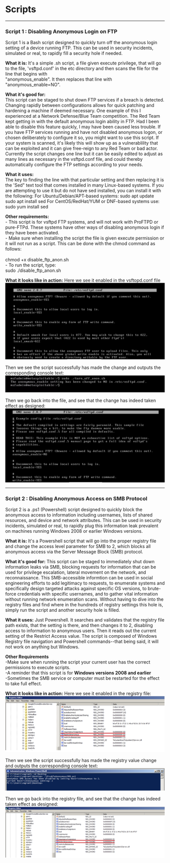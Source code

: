 # Scripts

___
### **Script 1 : Disabling Anonymous Login on FTP** 

Script 1 is a Bash script designed to quickly turn off the anonymous login setting of a device running FTP. This can be used in security incidents, simulated or real, to rapidly fill a security hole if needed.

  **What it is:**
      It's a simple .sh script, a file given execute privilege, that will go to the file, 'vsftpd.conf' in the etc directory and then scans the file for the line that begins with       
      "anonymous_enable". It then replaces that line with "anonymous_enable=NO". 

  **What it's good for:** <br>
      This script can be staged to shut down FTP services if a breach is detected. Changing rapidly between configurations allows for quick patching and hardening a machine if deemed necessary. One example of this I experienced at a Network Defense/Blue Team competition. The Red Team kept getting in with the default anonymous login ability in FTP. Had I been able to disable this feature quickly, I may have been caused less trouble. 
      If you have FTP services running and have not disabled anonymous logon, or chosen deliberately to configure it so, you might want to use this script. If your system is scanned, it's likely this will show up as a vulnerablility that can be exploited and it can give free-reign to any Red Team or bad actor. Currently the script changes one line but it can be easily edited to adjust as many lines as necessary in the vsftpd.conf file, and could thereby automatically configure the FTP settings according to your needs.
      
  **What it uses:** <br>
      The key to finding the line with that particular setting and then replacing it is the 'Sed" text tool that comes installed in many Linux-based systems. If you are attempting to use it but do not have sed installed, you can install it with the following:
          For Ubuntu/Debian/APT-based systems: 
              sudo apt update
              sudo apt install sed
          For CentOS/RedHat/YUM or DNF-based systems use:
              sudo yum install sed
              
  **Other requirements:** <br>
     - This script is for vsftpd FTP systems, and will not work with ProFTPD or pure-FTPd. These systems have other ways of disabling anonymous login if they have been activated. <br>
     - Make sure when installing the script the file is given execute permission or it will not run as a script. This can be done with the chmod command as follows: <br>  
        chmod +x disable_ftp_anon.sh <br>
     - To run the script, type: <br>
        sudo ./disable_ftp_anon.sh
            

  **What it looks like in action:**
      Here we see it enabled in the vsftopd.conf file
      ![vsftpd.conf file with anonymous login enabled](/vsftpd.conf--before_script.png?)

  Then we see the script successfully has made the change and outputs the corresponding console text:
      ![successfully run script with noted change to vsftpd.conf file](/successful_script_run.png)

  Then we go back into the file, and see that the change has indeed taken effect as designed:
      ![vsftpd.conf file with anonymous login disabled](vsftpd.conf--after_script.png?)
___

### **Script 2 : Disabling Anonymous Access on SMB Protocol**

Script 2 is a .ps1 (Powershell) script designed to quickly block the anonymous access to information including usernames, lists of shared resources, and device and network attributes. This can be used in security incidents, simulated or real, to rapidly plug this information leak prevalent on machines running Windows 2008 or earlier Windows versions.

  **What it is:**
      It's a Powershell script that will go into the proper registry file and change the access level parameter for SMB to 2, which blocks all anonymous access via the 
      Server Message Block (SMB) protocol.
  
 **What it's good for:**
      This script can be staged to immediately shut down information leaks via SMB, blocking requests for information that can be used for privilege escalation, lateral movement on the network, and reconnaissance. This SMB-accessible informtion can be used in social engineering efforts to add legitimacy to requests, to enumerate systems and specifically design targeted attacks against specific OS versions, to brute-force credentials with specific usernames, and to gather vital information without running network enumeration scans. 
      Without having to dive into the registry files and find where in the hundreds of registry settings this hole is, simply run the script and another security hole is filled.

  **What it uses:**
      Just Powershell. It searches and validates that the registry file path exists, that the setting is there, and then changes it to 2, disabling access to information to anonymous users. Then it reads out the current setting of the Restrict Access value. The script is composed of Windows Registry file navigation and Powershell commands--that being said, it will not work on anything but Windows. 

**Other Requirements** <br>
      -Make sure when running the script your current user has the correct permissions to execute scripts. <br>
      -A reminder that this script is for **Windows versions 2008 and earlier** <br>
      -Sometimes the SMB service or computer must be restarted for the effect to take full effect.

  **What it looks like in action:**
      Here we see it enabled in the registry file:
      ![registry file with anonymous access set to 0, which is open to all](/anon_smb_access_open.png)

  Then we see the script successfully has made the registry value change and outputs the corresponding console text:
      ![successfully run script with current setting in registry file](/smb_anon_disable_output.png)

  Then we go back into the registry file, and see that the change has indeed taken effect as designed:
      ![registry file with anonymous access set to 2, which is closed to all anonymous users](/anon_smb_access_closed.png)
      
          
        












      

  

  
